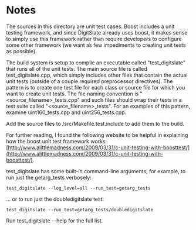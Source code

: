 # Notes
The sources in this directory are unit test cases.  Boost includes a
unit testing framework, and since DigitSlate already uses boost, it makes
sense to simply use this framework rather than require developers to
configure some other framework (we want as few impediments to creating
unit tests as possible).

The build system is setup to compile an executable called "test_digitslate"
that runs all of the unit tests.  The main source file is called
test_digitslate.cpp, which simply includes other files that contain the
actual unit tests (outside of a couple required preprocessor
directives).  The pattern is to create one test file for each class or
source file for which you want to create unit tests.  The file naming
convention is "<source_filename>_tests.cpp" and such files should wrap
their tests in a test suite called "<source_filename>_tests".  For an
examples of this pattern, examine uint160_tests.cpp and
uint256_tests.cpp.

Add the source files to /src/Makefile.test.include to add them to the build.

For further reading, I found the following website to be helpful in
explaining how the boost unit test framework works:
[http://www.alittlemadness.com/2009/03/31/c-unit-testing-with-boosttest/](http://www.alittlemadness.com/2009/03/31/c-unit-testing-with-boosttest/).

test_digitslate has some built-in command-line arguments; for
example, to run just the getarg_tests verbosely:

    test_digitslate --log_level=all --run_test=getarg_tests

... or to run just the doubledigitslate test:

    test_digitslate --run_test=getarg_tests/doubledigitslate

Run  test_digitslate --help   for the full list.

